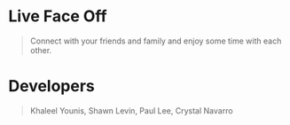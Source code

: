 # Live Face Off

> Connect with your friends and family and enjoy some time with each other.

# Developers

>Khaleel Younis, Shawn Levin, Paul Lee, Crystal Navarro

